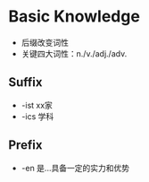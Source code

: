 # Basic Knowledge

- 后缀改变词性
- 关键四大词性：n./v./adj./adv.

## Suffix

- -ist xx家 
- -ics 学科

## Prefix

- -en 是...具备一定的实力和优势

